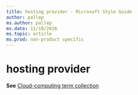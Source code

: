 ```yaml
---
title: hosting provider - Microsoft Style Guide
author: pallep
ms.author: pallep
ms.date: 11/19/2016
ms.topic: article
ms.prod: non-product specific
---
```


# hosting provider

**See** [Cloud-computing term collection](/style-guide/a-z-word-list-term-collections/term-collections/cloud-computing-terms)
